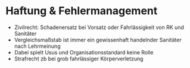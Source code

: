 # Haftung & Fehlermanagement
+ Zivilrecht: Schadenersatz bei Vorsatz oder Fahrlässigkeit von RK und Sanitäter
+ Vergleichsmaßstab ist immer ein gewissenhaft handelnder Sanitäter nach Lehrmeinung
+ Dabei spielt Usus und Organisationsstandard keine Rolle
+ Strafrecht zb bei grob fahrlässiger Körperverletzung